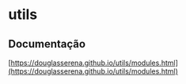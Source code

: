# utils

## Documentação
[https://douglasserena.github.io/utils/modules.html](https://douglasserena.github.io/utils/modules.html)
